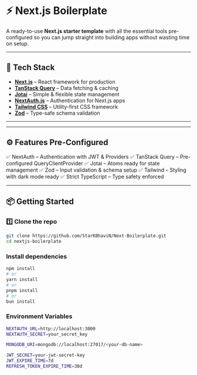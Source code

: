 # ⚡ Next.js Boilerplate

A ready-to-use **Next.js starter template** with all the essential tools pre-configured so you can jump straight into building apps without wasting time on setup.

---

## 🚀 Tech Stack

- [**Next.js**](https://nextjs.org/) – React framework for production  
- [**TanStack Query**](https://tanstack.com/query) – Data fetching & caching  
- [**Jotai**](https://jotai.org/) – Simple & flexible state management  
- [**NextAuth.js**](https://next-auth.js.org/) – Authentication for Next.js apps  
- [**Tailwind CSS**](https://tailwindcss.com/) – Utility-first CSS framework  
- [**Zod**](https://zod.dev/) – Type-safe schema validation  

---

---

## ⚙️ Features Pre-Configured

✅ NextAuth – Authentication with JWT & Providers
✅ TanStack Query – Pre-configured QueryClientProvider
✅ Jotai – Atoms ready for state management
✅ Zod – Input validation & schema setup
✅ Tailwind – Styling with dark mode ready
✅ Strict TypeScript – Type safety enforced

---

## 📦 Getting Started

### 1️⃣ Clone the repo
```bash
git clone https://github.com/StarKBhaviN/Next-Boilerplate.git
cd nextjs-boilerplate
```

### Install dependencies
```bash
npm install
# or
yarn install
# or
pnpm install
# or
bun install
```

### Environment Variables
```bash
NEXTAUTH_URL=http://localhost:3000
NEXTAUTH_SECRET=your_secret_key

MONGODB_URI=mongodb://localhost:27017/<your-db-name>

JWT_SECRET=your-jwt-secret-key
JWT_EXPIRE_TIME=7d
REFRESH_TOKEN_EXPIRE_TIME=30d
```

